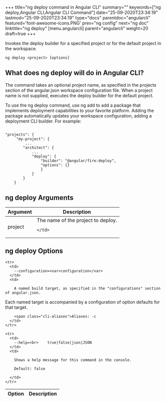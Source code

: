 +++
title="ng deploy command in Angular CLI"
summary=""
keywords=["ng deploy,Angular CLI,Angular CLI Command"]
date="25-09-2020T23:34:19"
lastmod="25-09-2020T23:34:19"
type="docs"
parentdoc="angularcli"
featured='font-awesome-icons.PNG'
prev="ng config"
next="ng doc"
linktitle="ng deploy"
[menu.angularcli]
parent="angularcli"
weight=20
draft=true
+++

Invokes the deploy builder for a specified project or for the default project in the workspace.

```
ng deploy <project> [options]
```

## What does ng deploy will do in Angular CLI?

The command takes an optional project name, as specified in the projects section of the angular.json workspace configuration file. When a project name is not supplied, executes the deploy builder for the default project.

To use the ng deploy command, use ng add to add a package that implements deployment capabilities to your favorite platform. Adding the package automatically updates your workspace configuration, adding a deployment CLI builder. For example:

```

"projects": {
     "my-project": {
         ...
        "architect": {
            ...
            "deploy": {
                "builder": "@angular/fire:deploy",
                "options": {}
                }
            }
        }
    }
```

## ng deploy Arguments

<div class='table-responsive'><table class='table'>

  <thead>
    <tr>
      <th>Argument</th>
      <th>Description</th>
    </tr>
  </thead>
  <tbody>
  
  <tr>
    <td>project</td>
    <td>
      The name of the project to deploy.

      
    </td>
  </tr>
  
  </tbody>

</table></div>

## ng deploy Options

<div class='table-responsive'><table class='table'>

  <thead>
    <tr>
      <th>Option</th>
      <th>Description</th>
    </tr>
  </thead>
  <tbody>
  
    <tr>
      <td>
        --configuration=<var>configuration</var>
      </td>
      <td>
        
        A named build target, as specified in the "configurations" section of angular.json.
Each named target is accompanied by a configuration of option defaults for that target.

        
        <span class="cli-aliases">Aliases: -c
      </td>
    </tr>
  
    <tr>
      <td>
        --help=<br>    true|false|json|JSON
      </td>
      <td>
        
        Shows a help message for this command in the console.

        Default: false
        
      </td>
    </tr>
  
  </tbody>

</table></div>



